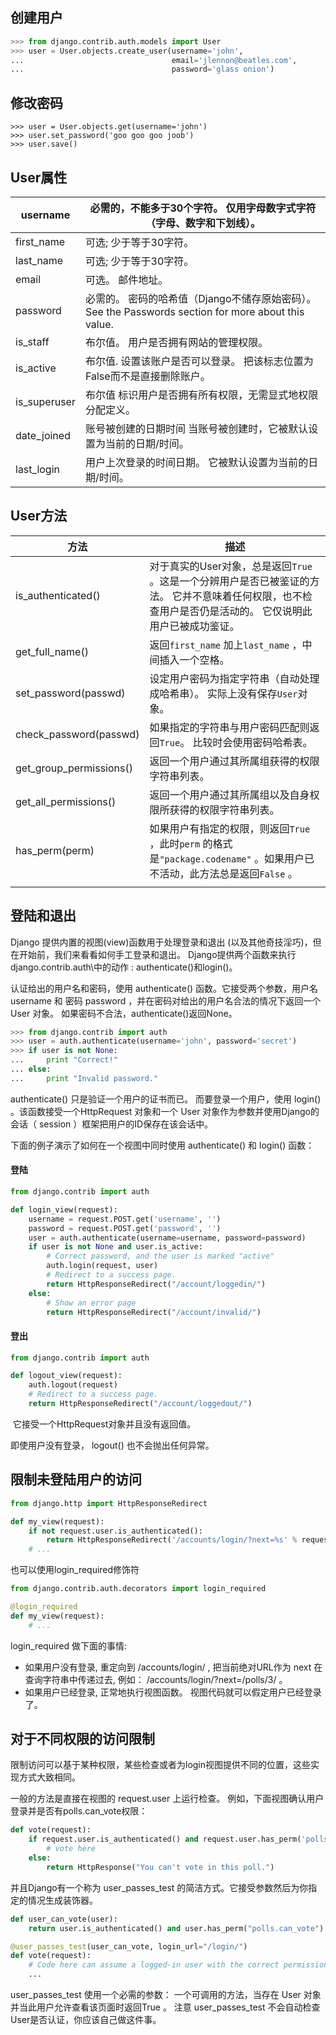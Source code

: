 ## 创建用户

```python
>>> from django.contrib.auth.models import User
>>> user = User.objects.create_user(username='john',
...                                 email='jlennon@beatles.com',
...                                 password='glass onion')
```

## 修改密码

```
>>> user = User.objects.get(username='john')
>>> user.set_password('goo goo goo joob')
>>> user.save()
```

## User属性

| username     | 必需的，不能多于30个字符。 仅用字母数字式字符（字母、数字和下划线）。     |
| ------------ | ---------------------------------------- |
| first_name   | 可选; 少于等于30字符。                            |
| last_name    | 可选; 少于等于30字符。                            |
| email        | 可选。 邮件地址。                                |
| password     | 必需的。 密码的哈希值（Django不储存原始密码）。 See the Passwords section for more about this value. |
| is_staff     | 布尔值。 用户是否拥有网站的管理权限。                      |
| is_active    | 布尔值. 设置该账户是否可以登录。 把该标志位置为False而不是直接删除账户。 |
| is_superuser | 布尔值 标识用户是否拥有所有权限，无需显式地权限分配定义。            |
| date_joined  | 账号被创建的日期时间 当账号被创建时，它被默认设置为当前的日期/时间。      |
| last_login   | 用户上次登录的时间日期。 它被默认设置为当前的日期/时间。            |

## User方法

| 方法                      | 描述                                       |
| ----------------------- | ---------------------------------------- |
| is_authenticated()      | 对于真实的User对象，总是返回`True` 。这是一个分辨用户是否已被鉴证的方法。 它并不意味着任何权限，也不检查用户是否仍是活动的。 它仅说明此用户已被成功鉴证。 |
| get_full_name()         | 返回`first_name` 加上`last_name` ，中间插入一个空格。  |
| set_password(passwd)    | 设定用户密码为指定字符串（自动处理成哈希串）。 实际上没有保存`User`对象。 |
| check_password(passwd)  | 如果指定的字符串与用户密码匹配则返回`True`。 比较时会使用密码哈希表。   |
| get_group_permissions() | 返回一个用户通过其所属组获得的权限字符串列表。                  |
| get_all_permissions()   | 返回一个用户通过其所属组以及自身权限所获得的权限字符串列表。           |
| has_perm(perm)          | 如果用户有指定的权限，则返回`True` ，此时`perm` 的格式是`"package.codename"` 。如果用户已不活动，此方法总是返回`False` 。 |
|                         |                                          |

## 登陆和退出

Django 提供内置的视图(view)函数用于处理登录和退出 (以及其他奇技淫巧)，但在开始前，我们来看看如何手工登录和退出。 Django提供两个函数来执行django.contrib.auth\中的动作 : authenticate()和login()。

认证给出的用户名和密码，使用 authenticate() 函数。它接受两个参数，用户名 username 和 密码 password ，并在密码对给出的用户名合法的情况下返回一个 User 对象。 如果密码不合法，authenticate()返回None。

```python
>>> from django.contrib import auth
>>> user = auth.authenticate(username='john', password='secret')
>>> if user is not None:
...     print "Correct!"
... else:
...     print "Invalid password."
```

authenticate() 只是验证一个用户的证书而已。 而要登录一个用户，使用 login() 。该函数接受一个HttpRequest 对象和一个 User 对象作为参数并使用Django的会话（ session ）框架把用户的ID保存在该会话中。

下面的例子演示了如何在一个视图中同时使用 authenticate() 和 login() 函数：

#### 登陆

```python
from django.contrib import auth

def login_view(request):
    username = request.POST.get('username', '')
    password = request.POST.get('password', '')
    user = auth.authenticate(username=username, password=password)
    if user is not None and user.is_active:
        # Correct password, and the user is marked "active"
        auth.login(request, user)
        # Redirect to a success page.
        return HttpResponseRedirect("/account/loggedin/")
    else:
        # Show an error page
        return HttpResponseRedirect("/account/invalid/")
```

#### 登出

```python
from django.contrib import auth

def logout_view(request):
    auth.logout(request)
    # Redirect to a success page.
    return HttpResponseRedirect("/account/loggedout/")
```

 它接受一个HttpRequest对象并且没有返回值。

即使用户没有登录， logout() 也不会抛出任何异常。



## 限制未登陆用户的访问

```python
from django.http import HttpResponseRedirect

def my_view(request):
    if not request.user.is_authenticated():
        return HttpResponseRedirect('/accounts/login/?next=%s' % request.path)
    # ...
```

也可以使用login_required修饰符

```python
from django.contrib.auth.decorators import login_required

@login_required
def my_view(request):
    # ...
```

login_required 做下面的事情:

- 如果用户没有登录, 重定向到 /accounts/login/ , 把当前绝对URL作为 next 在查询字符串中传递过去, 例如： /accounts/login/?next=/polls/3/ 。
- 如果用户已经登录, 正常地执行视图函数。 视图代码就可以假定用户已经登录了。



## 对于不同权限的访问限制

限制访问可以基于某种权限，某些检查或者为login视图提供不同的位置，这些实现方式大致相同。

一般的方法是直接在视图的 request.user 上运行检查。 例如，下面视图确认用户登录并是否有polls.can_vote权限：

```python
def vote(request):
    if request.user.is_authenticated() and request.user.has_perm('polls.can_vote')):
        # vote here
    else:
        return HttpResponse("You can't vote in this poll.")
```

并且Django有一个称为 user_passes_test 的简洁方式。它接受参数然后为你指定的情况生成装饰器。

```python
def user_can_vote(user):
    return user.is_authenticated() and user.has_perm("polls.can_vote")

@user_passes_test(user_can_vote, login_url="/login/")
def vote(request):
    # Code here can assume a logged-in user with the correct permission.
    ...
```

user_passes_test 使用一个必需的参数： 一个可调用的方法，当存在 User 对象并当此用户允许查看该页面时返回True 。 注意 user_passes_test 不会自动检查 User是否认证，你应该自己做这件事。